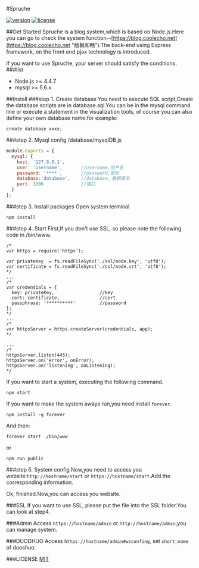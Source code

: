 #Spruche

[![version](https://img.shields.io/badge/version-0.0.4-brightgreen.svg)](https://github.com/IceEnd/Spruche)
[![license](https://img.shields.io/badge/license-MIT-blue.svg)](https://github.com/IceEnd/Spruche/blob/master/LICENSE)

##Get Started
Spruche is a  blog system,which is based on Node.js.Here you can go to check the system function--[https://blog.coolecho.net](https://blog.coolecho.net "绘枫和畅").The back-end using Express framework, on the front end pjax technology is introduced.

If you want to use Spruche, your server should satisfy the conditions.
###list
- Node.js >= 4.4.7
- mysql >= 5.6.x

##Install
###step 1. Create database
You need to execute SQL script,Create the database scripts are in database.sql.You can be in the mysql command line or execute a statement in the visualization tools, of course you can also define your own database name.for example:<br>
```
create database xxxx;
```

###step 2. Mysql config
/database/mysqlDB.js <br>
```js
module.exports = {
  mysql: {
    host: '127.0.0.1',
    user: 'username',       //username,用户名
    password: '****',       //password,密码
    database:'database',    //database，数据库名
    port: 3306              //端口
  }
};
```
###step 3. Install packages
Open system terminal
```
npm install
```
###step 4. Start
First,If you don't use SSL, so please note the following code in /bin/www.
```
/*
var https = require('https');

var privateKey  = fs.readFileSync('./ssl/node.key', 'utf8');
var certificate = fs.readFileSync('./ssl/node.crt', 'utf8');
*/
...
/*
var credentials = {
  key: privateKey,                 //key
  cert: certificate,               //cert
  passphrase: '**********'         //password
};
*/
...
/*
var httpsServer = https.createServer(credentials, app);
*/

...
/*
httpsServer.listen(443);
httpsServer.on('error', onError);
httpsServer.on('listening', onListening);
*/
```
If you want to start a system, executing the following command.
```
npm start
```
If you want to make the system aways run,you need install `forever`.
```
npm install -g forever
```
And then:
```
forever start ./bin/www
```
or
```
npm run public
```

###step 5. System config
Now,you need to access you website:`http://hostname/start` or `https://hostname/start`.Add the corresponding information.

Ok, finished.Now,you can access you website.

###SSL
If you want to use SSL, please put the file into the SSL folder.You can look at step4.

###Admin
Access `https://hostname/admin` or `http://hostname/admin`,you can manage system.

###DUODHUO
Access `https://hostname/admin#wsconfing`, set ```short_name``` of duoshuo.

###LICENSE
[MIT](https://github.com/pantsPoi/Spruche/blob/master/LICENSE)
